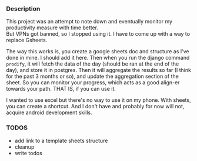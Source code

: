 ### Description
This project was an attempt to note down and eventually monitor my productivity measure with time better.  
But VPNs got banned, so I stopped using it. I have to come up with a way to replace Gsheets.  

The way this works is, you create a google sheets doc and structure as I've done in mine.
I should add it here. Then when you run the django command `prodify`, it will fetch the
data of the day (should be ran at the end of the day), and store it in postgres.
Then it will aggregate the results so far (I think for the past 3 months or so),
and update the aggregation section of the sheet. So you can monitor your progress,
which acts as a good align-er towards your path. THAT IS, if you can use it.  

I wanted to use excel but there's no way to use it on my phone. With sheets, you can
create a shortcut. And I don't have and probably for now will not, acquire android 
development skills.  

### TODOS
- add link to a template sheets structure
- cleanup
- write todos
